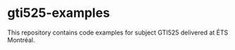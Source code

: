 # gti525-examples
This repository contains code examples for subject GTI525 delivered at ÉTS Montréal.
